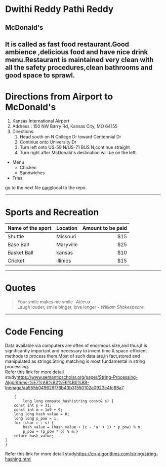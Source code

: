 # Dwithi Reddy Pathi Reddy
## McDonald's
It is called as fast food restaurant.Good **ambience** ,delicious food and have nice drink menu.Restaurant is maintained very clean with all the safety procedures,**clean bathrooms** and good space to sprawl.
-----------------------
# Directions from Airport to McDonald's
1. Kansas International Airport
2. Address : 150 NW Barry Rd, Kansas City, MO 64155
3. Directions:
    1. Head south on N College Dr toward Centennial Dr
    2. Continue onto University Dr
    3. Turn left onto US-59 N/US-71 BUS N,continue straight
    4. Turn right after McDonald's destination will be on the left.
* Menu
    * Chicken
    * Sandwiches
* Fries

go to the next file [page](Aboutme.md)local to the repo.

-----
# Sports and Recreation
|Name of the sport|Location|Amount to be paid|
|---|---|---:|
|Shuttle|Missouri|$15|
|Base Ball|Maryville|$25|
|Basket Ball|kansas|$10|
|Cricket|Illinios|$15|
------
# Quotes
> Your smile makes me smile -*Atticus*<br>
> Laugh louder, smile binger, love longer - *William Shakespeare*
------
# Code Fencing
Data available via computers are often of enormous size,and thus,it is significantly important and necessary to invent time & space-efficient methods to process them.Most of such data are,in fact,stored and manipulated as strings.String matching is most fundamental in string processing.<br>
Refer this link for more detail study<https://www.semanticscholar.org/paper/String-Processing-Algorithms-%E7%A8%B2%E6%B0%B8-Inenaga/aa555b049626f76b43b31550102a0923c4fc88a7>
~~~
    {
        long long compute_hash(string const& s) {
    const int p = 31;
    const int m = 1e9 + 9;
    long long hash_value = 0;
    long long p_pow = 1;
    for (char c : s) {
        hash_value = (hash_value + (c - 'a' + 1) * p_pow) % m;
        p_pow = (p_pow * p) % m;}
    return hash_value;
}
}
~~~
Refer this link for more detail study<https://cp-algorithms.com/string/string-hashing.html>
